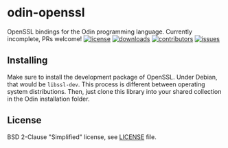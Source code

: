 # odin-openssl
OpenSSL bindings for the Odin programming language. Currently incomplete, PRs welcome!
[![license](https://img.shields.io/github/license/ReneHSZ/odin-openssl.svg)](https://github.com/ReneHSZ/odin-openssl/blob/master/LICENSE)
[![downloads](https://img.shields.io/github/downloads/ReneHSZ/odin-openssl/total.svg)](https://github.com/ReneHSZ/odin-openssl)
[![contributors](https://img.shields.io/github/contributors/ReneHSZ/odin-openssl.svg)](https://github.com/ReneHSZ/odin-openssl/graphs/contributors)
[![issues](https://img.shields.io/github/issues/ReneHSZ/odin-openssl.svg)](https://github.com/ReneHSZ/odin-openssl/issues)

## Installing
Make sure to install the development package of OpenSSL. Under Debian, that would be `libssl-dev`. This process is different between operating system distributions.
Then, just clone this library into your shared collection in the Odin installation folder.

## License
BSD 2-Clause "Simplified" license, see [LICENSE](LICENSE) file.